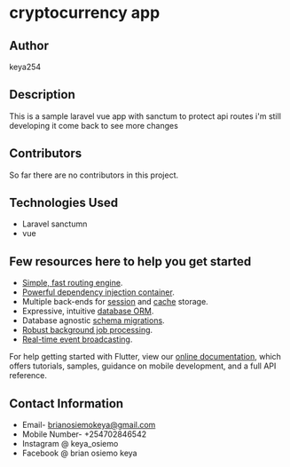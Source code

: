 # cryptocurrency app
## Author
keya254

## Description

This is a sample laravel vue app with sanctum to protect api routes
i'm still developing it come back to see more changes

## Contributors

So far there are no contributors in this project.

## Technologies Used
 - Laravel sanctumn
 - vue
 ## Few resources here to help you get started

- [Simple, fast routing engine](https://laravel.com/docs/routing).
- [Powerful dependency injection container](https://laravel.com/docs/container).
- Multiple back-ends for [session](https://laravel.com/docs/session) and [cache](https://laravel.com/docs/cache) storage.
- Expressive, intuitive [database ORM](https://laravel.com/docs/eloquent).
- Database agnostic [schema migrations](https://laravel.com/docs/migrations).
- [Robust background job processing](https://laravel.com/docs/queues).
- [Real-time event broadcasting](https://laravel.com/docs/broadcasting).

For help getting started with Flutter, view our
[online documentation](https://flutter.dev/docs), which offers tutorials,
samples, guidance on mobile development, and a full API reference.


## Contact Information

* Email- brianosiemokeya@gmail.com
* Mobile Number- +254702846542
* Instagram @ keya_osiemo
* Facebook @ brian osiemo keya




